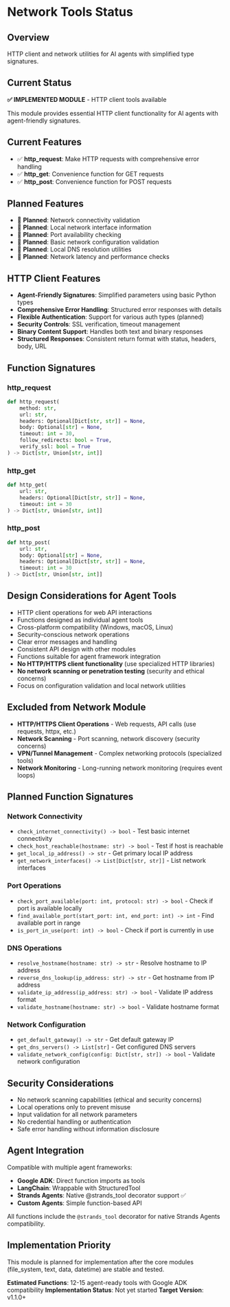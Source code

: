 # Network Tools Status

## Overview
HTTP client and network utilities for AI agents with simplified type signatures.

## Current Status
**✅ IMPLEMENTED MODULE** - HTTP client tools available

This module provides essential HTTP client functionality for AI agents with agent-friendly signatures.

## Current Features
- ✅ **http_request**: Make HTTP requests with comprehensive error handling
- ✅ **http_get**: Convenience function for GET requests
- ✅ **http_post**: Convenience function for POST requests

## Planned Features
- 🚧 **Planned**: Network connectivity validation
- 🚧 **Planned**: Local network interface information
- 🚧 **Planned**: Port availability checking
- 🚧 **Planned**: Basic network configuration validation
- 🚧 **Planned**: Local DNS resolution utilities
- 🚧 **Planned**: Network latency and performance checks

## HTTP Client Features
- **Agent-Friendly Signatures**: Simplified parameters using basic Python types
- **Comprehensive Error Handling**: Structured error responses with details
- **Flexible Authentication**: Support for various auth types (planned)
- **Security Controls**: SSL verification, timeout management
- **Binary Content Support**: Handles both text and binary responses
- **Structured Responses**: Consistent return format with status, headers, body, URL

## Function Signatures

### http_request
```python
def http_request(
    method: str,
    url: str,
    headers: Optional[Dict[str, str]] = None,
    body: Optional[str] = None,
    timeout: int = 30,
    follow_redirects: bool = True,
    verify_ssl: bool = True
) -> Dict[str, Union[str, int]]
```

### http_get
```python
def http_get(
    url: str,
    headers: Optional[Dict[str, str]] = None,
    timeout: int = 30
) -> Dict[str, Union[str, int]]
```

### http_post
```python
def http_post(
    url: str,
    body: Optional[str] = None,
    headers: Optional[Dict[str, str]] = None,
    timeout: int = 30
) -> Dict[str, Union[str, int]]
```

## Design Considerations for Agent Tools
- HTTP client operations for web API interactions
- Functions designed as individual agent tools
- Cross-platform compatibility (Windows, macOS, Linux)
- Security-conscious network operations
- Clear error messages and handling
- Consistent API design with other modules
- Functions suitable for agent framework integration
- **No HTTP/HTTPS client functionality** (use specialized HTTP libraries)
- **No network scanning or penetration testing** (security and ethical concerns)
- Focus on configuration validation and local network utilities

## Excluded from Network Module
- **HTTP/HTTPS Client Operations** - Web requests, API calls (use requests, httpx, etc.)
- **Network Scanning** - Port scanning, network discovery (security concerns)
- **VPN/Tunnel Management** - Complex networking protocols (specialized tools)
- **Network Monitoring** - Long-running network monitoring (requires event loops)

## Planned Function Signatures

### Network Connectivity
- `check_internet_connectivity() -> bool` - Test basic internet connectivity
- `check_host_reachable(hostname: str) -> bool` - Test if host is reachable
- `get_local_ip_address() -> str` - Get primary local IP address
- `get_network_interfaces() -> List[Dict[str, str]]` - List network interfaces

### Port Operations
- `check_port_available(port: int, protocol: str) -> bool` - Check if port is available locally
- `find_available_port(start_port: int, end_port: int) -> int` - Find available port in range
- `is_port_in_use(port: int) -> bool` - Check if port is currently in use

### DNS Operations
- `resolve_hostname(hostname: str) -> str` - Resolve hostname to IP address
- `reverse_dns_lookup(ip_address: str) -> str` - Get hostname from IP address
- `validate_ip_address(ip_address: str) -> bool` - Validate IP address format
- `validate_hostname(hostname: str) -> bool` - Validate hostname format

### Network Configuration
- `get_default_gateway() -> str` - Get default gateway IP
- `get_dns_servers() -> List[str]` - Get configured DNS servers
- `validate_network_config(config: Dict[str, str]) -> bool` - Validate network configuration

## Security Considerations
- No network scanning capabilities (ethical and security concerns)
- Local operations only to prevent misuse
- Input validation for all network parameters
- No credential handling or authentication
- Safe error handling without information disclosure

## Agent Integration
Compatible with multiple agent frameworks:
- **Google ADK**: Direct function imports as tools
- **LangChain**: Wrappable with StructuredTool
- **Strands Agents**: Native @strands_tool decorator support ✅
- **Custom Agents**: Simple function-based API

All functions include the `@strands_tool` decorator for native Strands Agents compatibility.

## Implementation Priority
This module is planned for implementation after the core modules (file_system, text, data, datetime) are stable and tested.

**Estimated Functions**: 12-15 agent-ready tools with Google ADK compatibility
**Implementation Status**: Not yet started
**Target Version**: v1.1.0+
